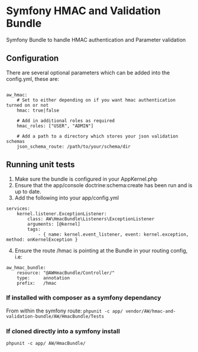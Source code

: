 Symfony HMAC and Validation Bundle
==========================

Symfony Bundle to handle HMAC authentication and Parameter validation

## Configuration
There are several optional parameters which can be added into the config.yml, these are:

```

aw_hmac:
    # Set to either depending on if you want hmac authentication turned on or not
    hmac: true|false
    
    # Add in additional roles as required
    hmac_roles: ["USER", "ADMIN"]
    
    # Add a path to a directory which stores your json validation schemas
    json_schema_route: /path/to/your/schema/dir 

```

## Running unit tests

1. Make sure the bundle is configured in your AppKernel.php
2. Ensure that the app/console doctrine:schema:create has been run and is up to date.
3. Add the following into your app/config.yml

```
services:
    kernel.listener.ExceptionListener:
        class: AW\HmacBundle\Listeners\ExceptionListener
        arguments: [@kernel]
        tags:
            - { name: kernel.event_listener, event: kernel.exception, method: onKernelException }
```
4. Ensure the route /hmac is pointing at the Bundle in your routing config, i.e:
```
aw_hmac_bundle:
    resource: "@AWHmacBundle/Controller/"
    type:     annotation
    prefix:   /hmac
```


### If installed with composer as a symfony dependancy
From within the symfony route:
`phpunit -c app/ vendor/AW/hmac-and-validation-bundle/AW/HmacBundle/Tests`

### If cloned directly into a symfony install
`phpunit -c app/ AW/HmacBundle/`
